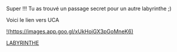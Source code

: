Super !!! 
Tu as trouvé un passage secret pour un autre labyrinthe ;)

Voici le lien vers UCA



[!(https://images.app.goo.gl/xUkHoiGX3pGoMneK6)](https://github.com/sereDIALLO/jeuxHero/blob/main/index.md)

[LABYRINTHE](https://github.com/sereDIALLO/jeuxHero/blob/main/index.md)
